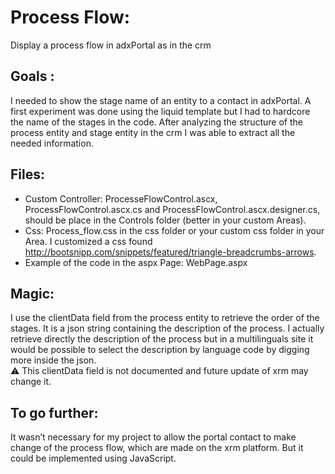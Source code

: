 # Process Flow:
Display a process flow in adxPortal as in the crm
## Goals :
I needed to show the stage name of an entity to a contact in adxPortal. A first experiment was done using the liquid template but I had to hardcore the name of the stages in the code. After analyzing the structure of the process entity and stage entity in the crm I was able to extract all the needed information.
## Files:
* Custom Controller: ProcesseFlowControl.ascx, ProcessFlowControl.ascx.cs and ProcessFlowControl.ascx.designer.cs, should be place in the Controls folder (better in your custom Areas).
* Css: Process_flow.css in the css folder or your custom css folder in your Area. I customized a css found http://bootsnipp.com/snippets/featured/triangle-breadcrumbs-arrows.  
* Example of the code in the aspx Page: WebPage.aspx 
## Magic:
I use the clientData field from the process entity to retrieve the order of the stages. It is a json string containing the description of the process. I actually retrieve directly the description of the process but in a multilinguals site it would be possible to select the description by language code by digging more inside the json.  
:warning: This clientData field is not documented and future update of xrm may change it.

## To go further:
It wasn’t necessary for my project to allow the portal contact to make change of the process flow, which are made on the xrm platform. But it could be implemented using JavaScript. 

